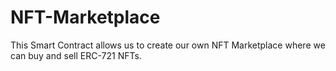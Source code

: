 # NFT-Marketplace
This Smart Contract allows us to create our own NFT Marketplace where we can buy and sell ERC-721 NFTs.
